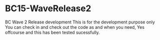 # BC15-WaveRelease2
BC Wave 2 Release development
This is for the development purpose only 
You can check in and check out the code as and when you need,
Yes offcourse and this has been tested sucessfully.
